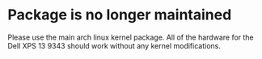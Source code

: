 # Package is no longer maintained

Please use the main arch linux kernel package. All of the hardware for the Dell XPS 13 9343 should work without any kernel modifications. 
